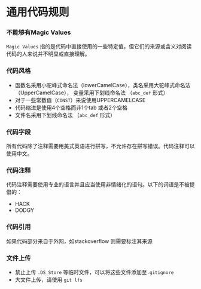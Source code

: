 # 通用代码规则

### 不能够有Magic Values
`Magic Values` 指的是代码中直接使用的一些特定值，但它们的来源或含义对阅读代码的人来说并不明显或直接理解。

### 代码风格
- 函数名采用小驼峰式命名法（lowerCamelCase），类名采用大驼峰式命名法（UpperCamelCase）， 变量采用下划线命名法 （`abc_def` 形式）
- 对于一些常数值（`CONST`）来说使用UPPERCAMELCASE
- 代码缩进是使用4个空格而非1个tab 或者2个空格
- 文件名采用下划线命名法 （`abc_def` 形式）

### 代码字段
所有代码除了注释需要用美式英语进行拼写，不允许存在拼写错误。代码注释可以使用中文。

### 代码注释
代码注释需要使用专业的语言并且应当使用非情绪化的语句。以下的词语是不被提倡的：
* HACK
* DODGY

### 代码引用
如果代码部分来自于外网，如stackoverflow 则需要标注其来源

### 文件上传
- 禁止上传 `.DS_Store` 等临时文件，可以将这些文件添加至`.gitignore`
- 大文件上传，请使用 `git lfs`